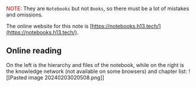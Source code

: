<font color="#c00000">NOTE:</font>
	They are `Notebooks` but not `Books`, so there must be a lot of mistakes and omissions.

The online website for this note is [https://notebooks.h13.tech/](https://notebooks.h13.tech/).

## Online reading

On the left is the hierarchy and files of the notebook, while on the right is the knowledge network (not available on some browsers) and chapter list:
![[Pasted image 20240203020508.png]]
